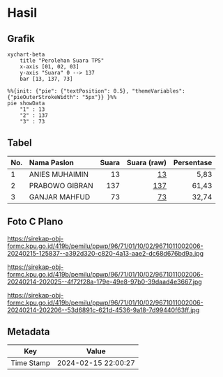 # Hasil

## Grafik

```mermaid
xychart-beta
    title "Perolehan Suara TPS"
    x-axis [01, 02, 03]
    y-axis "Suara" 0 --> 137
    bar [13, 137, 73]
```

```mermaid
%%{init: {"pie": {"textPosition": 0.5}, "themeVariables": {"pieOuterStrokeWidth": "5px"}} }%%
pie showData
    "1" : 13
    "2" : 137
    "3" : 73
```

## Tabel

| No. | Nama Paslon    | Suara | Suara (raw) | Persentase |
|:--- |:-------------- | -----:| -----------:| ----------:|
| 1   | ANIES MUHAIMIN | 13    | [13][p-1]   | 5,83       |
| 2   | PRABOWO GIBRAN | 137   | [137][p-2]  | 61,43      |
| 3   | GANJAR MAHFUD  | 73    | [73][p-3]   | 32,74      |


[p-1]: https://github.com/gigit-pemilu/pemilu-2024-96-papua-barat-daya/blob/main/pilpres/hitung-suara/sub/96-papua-barat-daya/sub/71-kota-sorong/sub/01-sorong/sub/1002-klademak/sub/006-tps/sub/paslon-1.txt
[p-2]: https://github.com/gigit-pemilu/pemilu-2024-96-papua-barat-daya/blob/main/pilpres/hitung-suara/sub/96-papua-barat-daya/sub/71-kota-sorong/sub/01-sorong/sub/1002-klademak/sub/006-tps/sub/paslon-2.txt
[p-3]: https://github.com/gigit-pemilu/pemilu-2024-96-papua-barat-daya/blob/main/pilpres/hitung-suara/sub/96-papua-barat-daya/sub/71-kota-sorong/sub/01-sorong/sub/1002-klademak/sub/006-tps/sub/paslon-3.txt

## Foto C Plano

https://sirekap-obj-formc.kpu.go.id/419b/pemilu/ppwp/96/71/01/10/02/9671011002006-20240215-125837--a392d320-c820-4a13-aae2-dc68d676bd9a.jpg

https://sirekap-obj-formc.kpu.go.id/419b/pemilu/ppwp/96/71/01/10/02/9671011002006-20240214-202025--4f72f28a-179e-49e8-97b0-39daad4e3667.jpg

https://sirekap-obj-formc.kpu.go.id/419b/pemilu/ppwp/96/71/01/10/02/9671011002006-20240214-202206--53d6891c-621d-4536-9a18-7d99440f63ff.jpg


## Metadata

| Key        | Value               |
| ---------- | ------------------- |
| Time Stamp | 2024-02-15 22:00:27 |



